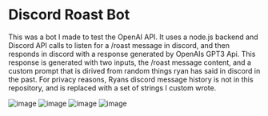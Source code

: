 # Discord Roast Bot
This was a bot I made to test the OpenAI API. It uses a node.js backend and Discord API calls to listen for a /roast message in discord, and then responds in discord with a response generated by OpenAIs GPT3 Api. This response is generated with two inputs, the /roast message content, and a custom prompt that is dirived from random things ryan has said in discord in the past. For privacy reasons, Ryans discord message history is not in this repository, and is replaced with a set of strings I custom wrote. 


![image](https://user-images.githubusercontent.com/35940692/232892010-fd9548f6-ffc2-4189-ac85-8f8357cb61df.png)
![image](https://user-images.githubusercontent.com/35940692/232892019-ae723fb9-a1a1-4d6e-8cea-ab1bf1c51bce.png)
![image](https://user-images.githubusercontent.com/35940692/232892043-a088d3df-d9b4-4bf0-9c06-2b00b402f732.png)
![image](https://user-images.githubusercontent.com/35940692/232892075-b885915a-e319-4de0-b046-2eda4d2fc080.png)
